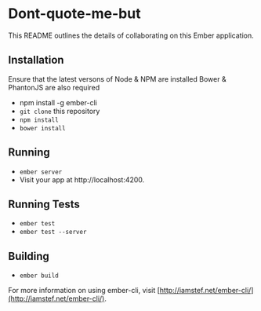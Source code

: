 # Dont-quote-me-but

This README outlines the details of collaborating on this Ember application.

## Installation

Ensure that the latest versons of Node & NPM are installed
Bower & PhantonJS are also required

* npm install -g ember-cli
* `git clone` this repository
* `npm install`
* `bower install`

## Running

* `ember server`
* Visit your app at http://localhost:4200.

## Running Tests

* `ember test`
* `ember test --server`

## Building

* `ember build`

For more information on using ember-cli, visit [http://iamstef.net/ember-cli/](http://iamstef.net/ember-cli/).
